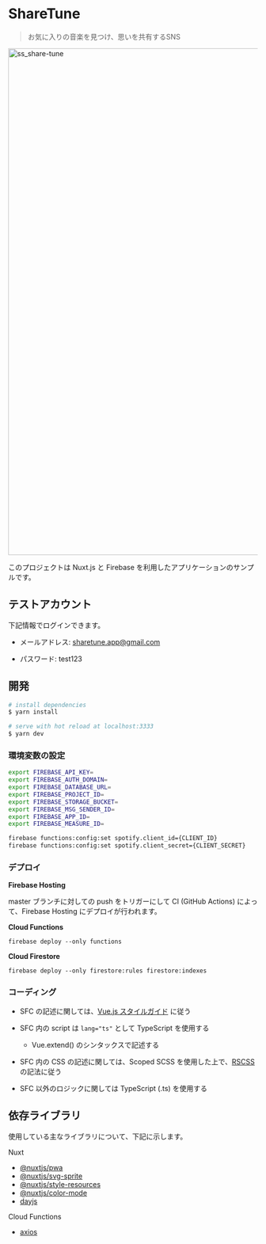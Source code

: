 # ShareTune

> お気に入りの音楽を見つけ、思いを共有するSNS

<img width="1024" alt="ss_share-tune" src="https://user-images.githubusercontent.com/48200087/80118629-a3b6bb00-85c3-11ea-906c-d54a58c4680f.png">

このプロジェクトは Nuxt.js と Firebase を利用したアプリケーションのサンプルです。


## テストアカウント

下記情報でログインできます。

- メールアドレス: sharetune.app@gmail.com

- パスワード: test123 


## 開発

``` bash
# install dependencies
$ yarn install

# serve with hot reload at localhost:3333
$ yarn dev
```

### 環境変数の設定

``` bash
export FIREBASE_API_KEY=
export FIREBASE_AUTH_DOMAIN=
export FIREBASE_DATABASE_URL=
export FIREBASE_PROJECT_ID=
export FIREBASE_STORAGE_BUCKET=
export FIREBASE_MSG_SENDER_ID=
export FIREBASE_APP_ID=
export FIREBASE_MEASURE_ID=

firebase functions:config:set spotify.client_id={CLIENT_ID} 
firebase functions:config:set spotify.client_secret={CLIENT_SECRET}
```

### デプロイ

**Firebase Hosting**

master ブランチに対しての push をトリガーにして CI (GitHub Actions) によって、Firebase Hosting にデプロイが行われます。

**Cloud Functions**

`firebase deploy --only functions`

**Cloud Firestore**

`firebase deploy --only firestore:rules firestore:indexes`



### コーディング


- SFC の記述に関しては、[Vue.js スタイルガイド](https://jp.vuejs.org/v2/style-guide/index.html) に従う

- SFC 内の script は `lang="ts"` として TypeScript を使用する
  - Vue.extend() のシンタックスで記述する

- SFC 内の CSS の記述に関しては、Scoped SCSS を使用した上で、[RSCSS](https://github.com/rstacruz/rscss/tree/master/docs) の記法に従う

- SFC 以外のロジックに関しては TypeScript (.ts) を使用する

## 依存ライブラリ

使用している主なライブラリについて、下記に示します。

Nuxt 

- [@nuxtjs/pwa](https://github.com/nuxt-community/pwa-module)
- [@nuxtjs/svg-sprite](https://github.com/nuxt-community/svg-sprite-module)
- [@nuxtjs/style-resources](https://github.com/nuxt-community/style-resources-module)
- [@nuxtjs/color-mode](https://github.com/nuxt-community/color-mode-module)
- [dayjs](https://github.com/iamkun/dayjs)

Cloud Functions

- [axios](https://github.com/axios/axios)

